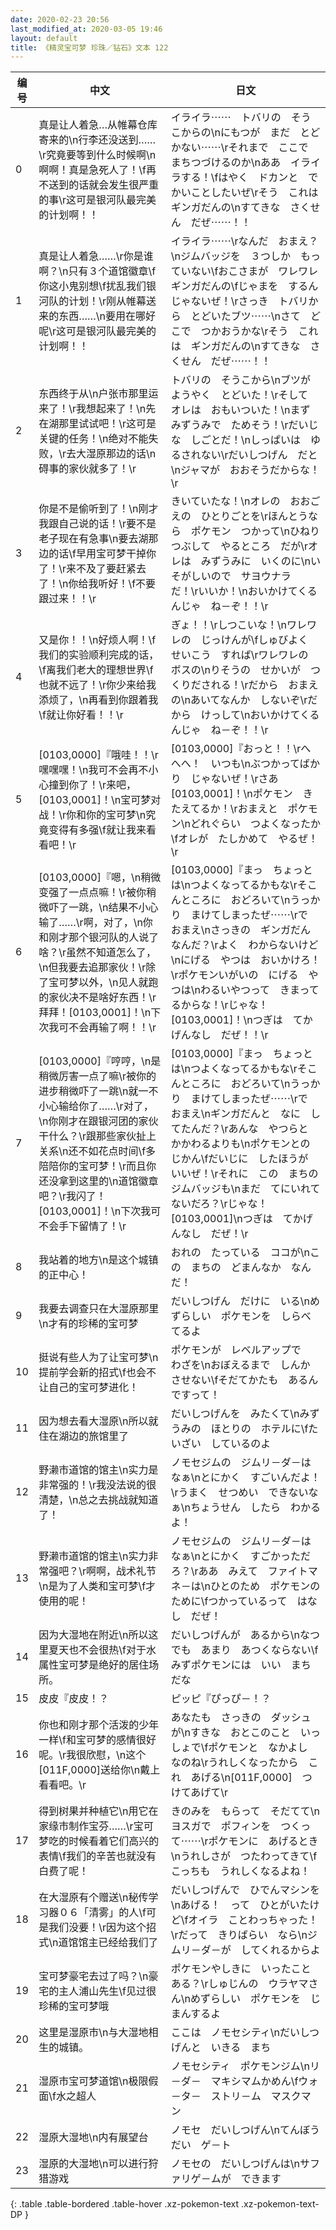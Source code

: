 ```yaml
---
date: 2020-02-23 20:56
last_modified_at: 2020-03-05 19:46
layout: default
title: 《精灵宝可梦 珍珠／钻石》文本 122
---
```

| 编号 | 中文 | 日文 |
| ---- | ---- | ---- |
| 0 | 真是让人着急…从帷幕仓库寄来的\n行李还没送到……\r究竟要等到什么时候啊\n啊啊！真是急死人了！\f再不送到的话就会发生很严重的事\r这可是银河队最完美的计划啊！！ | イライラ⋯⋯　トバリの　そうこからの\nにもつが　まだ　とどかない⋯⋯\rそれまで　ここで　まちつづけるのか\nああ　イライラする！\fはやく　ドカンと　でかいことしたいぜ\rそう　これは　ギンガだんの\nすてきな　さくせん　だぜ⋯⋯！！ |
| 1 | 真是让人着急……\r你是谁啊？\n只有３个道馆徽章\f你这小鬼别想\f扰乱我们银河队的计划！\r刚从帷幕送来的东西……\n要用在哪好呢\r这可是银河队最完美的计划啊！！ | イライラ⋯⋯\rなんだ　おまえ？\nジムバッジを　３つしか　もっていない\fおこさまが　ワレワレ　ギンガだんの\fじゃまを　するんじゃないぜ！\rさっき　トバリから　とどいたブツ⋯⋯\nさて　どこで　つかおうかな\rそう　これは　ギンガだんの\nすてきな　さくせん　だぜ⋯⋯！！ |
| 2 | 东西终于从\n户张市那里运来了！\r我想起来了！\n先在湖那里试试吧！\r这可是关键的任务！\n绝对不能失败，\r去大湿原那边的话\n碍事的家伙就多了！\r | トバリの　そうこから\nブツが　ようやく　とどいた！\rそして　オレは　おもいついた！\nまず　みずうみで　ためそう！\rだいじな　しごとだ！\nしっぱいは　ゆるされない\rだいしつげん　だと\nジャマが　おおそうだからな！\r |
| 3 | 你是不是偷听到了！\n刚才我跟自己说的话！\r要不是老子现在有急事\n要去湖那边的话\f早用宝可梦干掉你了！\r来不及了要赶紧去了！\n你给我听好！\f不要跟过来！！\r | きいていたな！\nオレの　おおごえの　ひとりごとを\rほんとうなら　ポケモン　つかって\nひねりつぶして　やるところ　だが\rオレは　みずうみに　いくのに\nいそがしいので　サヨウナラ　だ！\rいいか！\nおいかけてくるんじゃ　ね－ぞ！！\r |
| 4 | 又是你！！\n好烦人啊！\f我们的实验顺利完成的话，\f离我们老大的理想世界\f也就不远了！\r你少来给我添烦了，\n再看到你跟着我\f就让你好看！！\r | ぎょ！！\rしつこいな！\nワレワレの　じっけんが\fしゅびよく　せいこう　すれば\rワレワレの　ボスの\nりそうの　せかいが　つくりだされる！\rだから　おまえの\nあいてなんか　しないぞ\rだから　けっして\nおいかけてくるんじゃ　ね－ぞ！！\r |
| 5 | [0103,0000]『哦哇！！\r嘿嘿嘿！\n我可不会再不小心撞到你了！\r来吧，[0103,0001]！\n宝可梦对战！\r你和你的宝可梦\n究竟变得有多强\f就让我来看看吧！\r | [0103,0000]『おっと！！\rへへへ！　いつも\nぶつかってばかり　じゃないぜ！\rさあ　[0103,0001]！\nポケモン　きたえてるか！\rおまえと　ポケモン\nどれぐらい　つよくなったか\fオレが　たしかめて　やるぜ！\r |
| 6 | [0103,0000]『嗯，\n稍微变强了一点点嘛！\r被你稍微吓了一跳，\n结果不小心输了……\r啊，对了，\n你和刚才那个银河队的人说了啥？\r虽然不知道怎么了，\n但我要去追那家伙！\r除了宝可梦以外，\n见人就跑的家伙决不是啥好东西！\r拜拜！[0103,0001]！\n下次我可不会再输了啊！！\r | [0103,0000]『まっ　ちょっとは\nつよくなってるかもな\rそこんところに　おどろいて\nうっかり　まけてしまったぜ⋯⋯\rで　おまえ\nさっきの　ギンガだん　なんだ？\rよく　わからないけど\nにげる　やつは　おいかけろ！\rポケモンいがいの　にげる　やつは\nわるいやつって　きまってるからな！\rじゃな！　[0103,0001]！\nつぎは　てかげんなし　だぜ！！\r |
| 7 | [0103,0000]『哼哼，\n是稍微厉害一点了嘛\r被你的进步稍微吓了一跳\n就一不小心输给你了……\r对了，\n你刚才在跟银河团的家伙干什么？\r跟那些家伙扯上关系\n还不如花点时间\f多陪陪你的宝可梦！\r而且你还没拿到这里的\n道馆徽章吧？\r我闪了！[0103,0001]！\n下次我可不会手下留情了！\r | [0103,0000]『まっ　ちょっとは\nつよくなってるかもな\rそこんところに　おどろいて\nうっかり　まけてしまったぜ⋯⋯\rで　おまえ\nギンガだんと　なに　してたんだ？\rあんな　やつらと　かかわるよりも\nポケモンとの　じかん\fだいじに　したほうが　いいぜ！\rそれに　この　まちの　ジムバッジも\nまだ　てにいれて　ないだろ？\rじゃな！　[0103,0001]\nつぎは　てかげんなし　だぜ！\r |
| 8 | 我站着的地方\n是这个城镇的正中心！ | おれの　たっている　ココが\nこの　まちの　どまんなか　なんだ！ |
| 9 | 我要去调查只在大湿原那里\n才有的珍稀的宝可梦 | だいしつげん　だけに　いる\nめずらしい　ポケモンを　しらべてるよ |
| 10 | 挺说有些人为了让宝可梦\n提前学会新的招式\f也会不让自己的宝可梦进化！ | ポケモンが　レベルアップで　わざを\nおぼえるまで　しんか　させない\fそだてかたも　あるんですって！ |
| 11 | 因为想去看大湿原\n所以就住在湖边的旅馆里了 | だいしつげんを　みたくて\nみずうみの　ほとりの　ホテルに\fたいざい　しているのよ |
| 12 | 野濑市道馆的馆主\n实力是非常强的！\r我没法说的很清楚，\n总之去挑战就知道了！ | ノモセジムの　ジムリ－ダ－はなぁ\nとにかく　すごいんだよ！\rうまく　せつめい　できないなぁ\nちょうせん　したら　わかるよ！ |
| 13 | 野濑市道馆的馆主\n实力非常强吧？\r啊啊，战术礼节\n是为了人类和宝可梦\f才使用的呢！ | ノモセジムの　ジムリ－ダ－はなぁ\nとにかく　すごかっただろ？\rああ　みえて　ファイトマネ－は\nひとのため　ポケモンのために\fつかっているって　はなし　だぜ！ |
| 14 | 因为大湿地在附近\n所以这里夏天也不会很热\f对于水属性宝可梦是绝好的居住场所。 | だいしつげんが　あるから\nなつでも　あまり　あつくならない\fみずポケモンには　いい　まち　だな |
| 15 | 皮皮『皮皮！？ | ピッピ『ぴっぴ－！？ |
| 16 | 你也和刚才那个活泼的少年一样\f和宝可梦的感情很好呢。\r我很欣慰，\n这个[011F,0000]送给你\n戴上看看吧。\r | あなたも　さっきの　ダッシュが\nすきな　おとこのこと　いっしょで\fポケモンと　なかよし　なのね\rうれしくなったから　これ　あげる\n[011F,0000]　つけてあげて\r |
| 17 | 得到树果并种植它\n用它在家缘市制作宝芬……\r宝可梦吃的时候看着它们高兴的表情\f我们的辛苦也就没有白费了呢！ | きのみを　もらって　そだてて\nヨスガで　ポフィンを　つくって⋯⋯\rポケモンに　あげるとき\nうれしさが　つたわってきて\fこっちも　うれしくなるよね！ |
| 18 | 在大湿原有个赠送\n秘传学习器０６「清雾」的人\f可是我们没要！\r因为这个招式\n道馆馆主已经给我们了 | だいしつげんで　ひでんマシンを\nあげる！　って　ひとがいたけど\fオイラ　ことわっちゃった！\rだって　きりばらい　なら\nジムリ－ダ－が　してくれるからよ |
| 19 | 宝可梦豪宅去过了吗？\n豪宅的主人浦山先生\f见过很珍稀的宝可梦哦 | ポケモンやしきに　いったことある？\rしゅじんの　ウラヤマさん\nめずらしい　ポケモンを　じまんするよ |
| 20 | 这里是湿原市\n与大湿地相生的城镇。 | ここは　ノモセシティ\nだいしつげんと　いきる　まち |
| 21 | 湿原市宝可梦道馆\n极限假面\f水之超人 | ノモセシティ　ポケモンジム\nリ－ダ－　マキシマムかめん\fウォ－タ－　ストリ－ム　マスクマン |
| 22 | 湿原大湿地\n内有展望台 | ノモセ　だいしつげん\nてんぼうだい　ゲ－ト |
| 23 | 湿原的大湿地\n可以进行狩猎游戏 | ノモセの　だいしつげんは\nサファリゲ－ムが　できます |
{: .table .table-bordered .table-hover .xz-pokemon-text .xz-pokemon-text-DP }